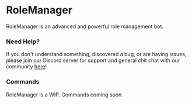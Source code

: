# RoleManager

RoleManager is an advanced and powerful role management bot.

### Need Help?
If you don't understand something, discovered a bug, or are having issues, please join our Discord server for support and general chit chat with our community [here](https://discord.gg/XtX9wx3qre)!

### Commands
RoleManager is a WIP. Commands coming soon.
